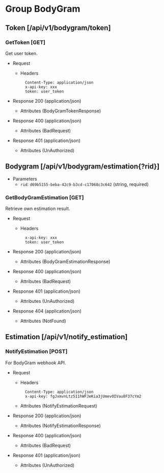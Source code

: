 # Group BodyGram

## Token [/api/v1/bodygram/token]

### GetToken [GET]

Get user token.  

- Request

    - Headers

            Content-Type: application/json
            x-api-key: xxx
            token: user_token

- Response 200 (application/json)
  - Attributes (BodyGramTokenResponse)
- Response 400 (application/json)
  - Attributes (BadRequest)
- Response 401 (application/json)
  - Attributes (UnAuthorized)

## Bodygram [/api/v1/bodygram/estimation{?rid}]

- Parameters
  - `rid`: `d69b5155-beba-42c9-b3cd-c17068c3c642` (string, required)

### GetBodyGramEstimation [GET]

Retrieve own estimation result.

- Request

    - Headers

            x-api-key: xxx
            token: user_token

- Response 200 (application/json)
  - Attributes (BodyGramEstimationResponse)
- Response 400 (application/json)
  - Attributes (BadRequest)
- Response 401 (application/json)
  - Attributes (UnAuthorized)
- Response 404 (application/json)
  - Attributes (NotFound)

## Estimation [/api/v1/notify_estimation]

### NotifyEstimation [POST]

For BodyGram webhook API.

- Request

    - Headers

            Content-Type: application/json
            x-api-key: fgJxmvnLtz511hWFJeKia3jUmevOIVau8F37cYm2

    - Attributes (NotifyEstimationRequest)
- Response 200 (application/json)
  - Attributes (NotifyEstimationResponse)
- Response 400 (application/json)
  - Attributes (BadRequest)
- Response 401 (application/json)
  - Attributes (UnAuthorized)
